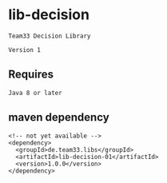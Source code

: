 # lib-decision

    Team33 Decision Library
    
    Version 1

## Requires

    Java 8 or later

## maven dependency

    <!-- not yet available -->
    <dependency>
      <groupId>de.team33.libs</groupId>
      <artifactId>lib-decision-01</artifactId>
      <version>1.0.0</version>
    </dependency>

